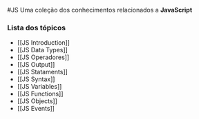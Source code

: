 #JS
Uma coleção dos conhecimentos relacionados a **JavaScript** 
### Lista dos tópicos

- [[JS Introduction]]
- [[JS Data Types]]
- [[JS Operadores]]
- [[JS Output]] 
- [[JS Stataments]]
- [[JS Syntax]]
- [[JS Variables]]
- [[JS Functions]]
- [[JS Objects]]
- [[JS Events]]
